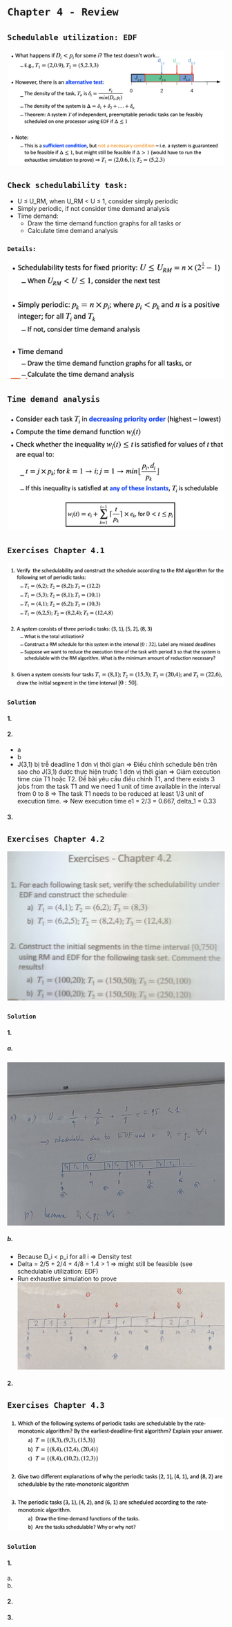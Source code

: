 # `Chapter 4 - Review`
## `Schedulable utilization: EDF`
![](chapter4-review.assets/2020-05-25-14-52-38.png)
## `Check schedulability task: ` 
* U ≤ U_RM, when U_RM < U ≤ 1, consider simply periodic
* Simply periodic, if not consider time demand analysis
* Time demand:
  * Draw the time demand function graphs for all tasks or
  * Calculate time demand analysis
### `Details:`
![](chapter4-review.assets/2020-05-25-14-53-35.png)

## `Time demand analysis`
![](chapter4-review.assets/2020-05-25-14-54-08.png)


## `Exercises Chapter 4.1`
![](chapter4-review.assets/2020-05-25-14-54-59.png)

### `Solution`
#### 1. 
#### 2.
- a
- b
- J(3,1) bị trễ deadline 1 đơn vị thời gian => Điều chỉnh schedule bên trên sao cho J(3,1) được thực hiện trước 1 đơn vị thời gian => Giảm execution time của T1 hoặc T2. Đề bài yêu cầu điều chỉnh T1, and there exists 3 jobs from the task T1 and we need 1 unit of time available in the interval from 0 to 8 => The task T1 needs to be reduced at least 1/3 unit of execution time.
=> New execution time e1 = 2/3 = 0.667, delta_1 = 0.33
#### 3. 

## `Exercises Chapter 4.2`
![](chapter4-review.assets/2020-05-25-14-26-27.png)
### `Solution`
#### 1. 
##### a.
![](chapter4-review.assets/2020-05-25-14-35-18.png)
##### b.
* Because D_i < p_i for all i => Density test  
* Delta = 2/5 + 2/4 + 4/8 = 1.4 > 1 => might still be feasible (see schedulable utilization: EDF)  
* Run exhaustive simulation to prove
![](chapter4-review.assets/2020-05-25-14-27-30.png)

#### 2. 

## `Exercises Chapter 4.3`
![](chapter4-review.assets/2020-05-20-11-40-26.png)
### `Solution`
#### 1.  
a.  
b.  

#### 2. 
#### 3. 